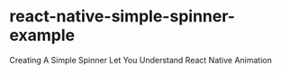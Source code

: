 # react-native-simple-spinner-example
Creating A Simple Spinner Let You Understand React Native Animation
